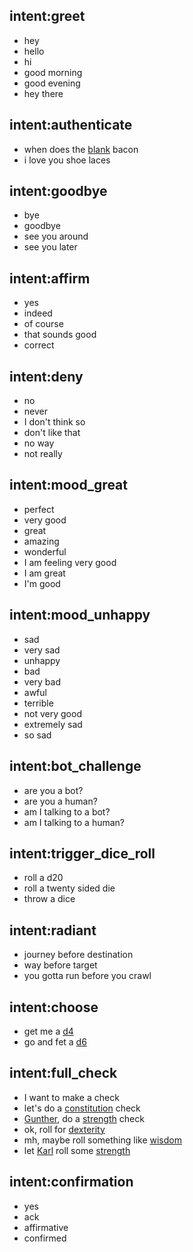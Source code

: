 ## intent:greet
- hey
- hello
- hi
- good morning
- good evening
- hey there

## intent:authenticate
- when does the [blank](dice_sides) bacon
- i love you shoe laces

## intent:goodbye
- bye
- goodbye
- see you around
- see you later

## intent:affirm
- yes
- indeed
- of course
- that sounds good
- correct

## intent:deny
- no
- never
- I don't think so
- don't like that
- no way
- not really

## intent:mood_great
- perfect
- very good
- great
- amazing
- wonderful
- I am feeling very good
- I am great
- I'm good

## intent:mood_unhappy
- sad
- very sad
- unhappy
- bad
- very bad
- awful
- terrible
- not very good
- extremely sad
- so sad

## intent:bot_challenge
- are you a bot?
- are you a human?
- am I talking to a bot?
- am I talking to a human?

## intent:trigger_dice_roll
- roll a d20
- roll a twenty sided die
- throw a dice

## intent:radiant
- journey before destination
- way before target
- you gotta run before you crawl

## intent:choose
- get me a [d4](dice_sides)
- go and fet a [d6](dice_sides)


## intent:full_check
- I want to make a check
- let's do a [constitution](attribute) check
- [Gunther](character_name), do a [strength](attribute) check
- ok, roll for [dexterity](attribute)
- mh, maybe roll something like [wisdom](attribute)
- let [Karl](character_name) roll some [strength](attribute)


## intent:confirmation
- yes
- ack
- affirmative
- confirmed